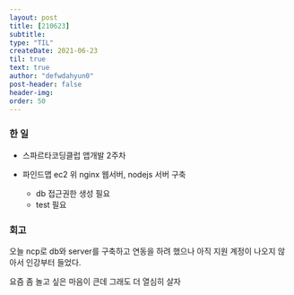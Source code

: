 ```yaml
---
layout: post
title: [210623] 
subtitle:
type: "TIL"
createDate: 2021-06-23
til: true
text: true
author: "defwdahyun0"
post-header: false
header-img: 
order: 50
---
```

### **한 일**

- 스파르타코딩클럽 앱개발 2주차

- 파인드맵 ec2 위 nginx 웹서버, nodejs 서버 구축
    - db 접근권한 생성 필요
    - test 필요

### **회고**

오늘 ncp로 db와 server를 구축하고 연동을 하려 했으나 아직 지원 계정이 나오지 않아서 인강부터 들었다.

요즘 좀 놀고 싶은 마음이 큰데 그래도 더 열심히 살자
